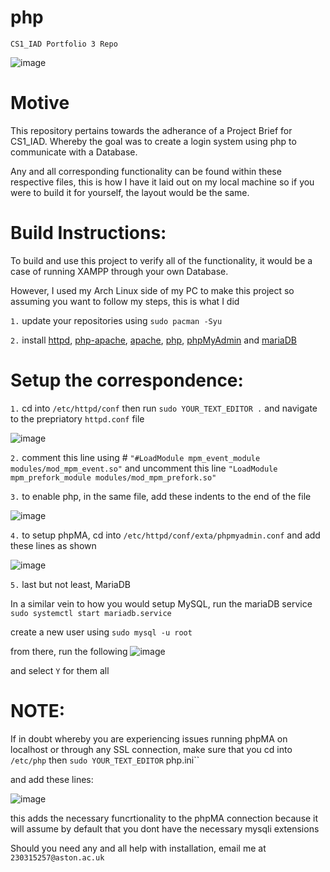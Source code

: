 # php
``CS1_IAD Portfolio 3 Repo``

![image](https://github.com/astonHC/php/assets/139020900/639a6b46-7b3a-4d3e-a07f-ac8cc688b1e7)


# Motive

This repository pertains towards the adherance of a Project Brief for CS1_IAD. Whereby the goal was to create a login system using php to communicate with a Database.

Any and all corresponding functionality can be found within these respective files, this is how I have it laid out on my local machine so if you were to build it for yourself, the layout would be the same.

# Build Instructions:

To build and use this project to verify all of the functionality, it would be a case of running XAMPP through your own Database.

However, I used my Arch Linux side of my PC to make this project so assuming you want to follow my steps, this is what I did

```1.```
update your repositories using ``sudo pacman -Syu``

```2.``` install [httpd](https://wiki.archlinux.org/title/Apache_HTTP_Server), [php-apache](https://archlinux.org/packages/extra/x86_64/php-apache/), [apache](https://archlinux.org/packages/extra/x86_64/apache/), [php](https://archlinux.org/packages/extra/x86_64/php/), [phpMyAdmin](https://wiki.archlinux.org/title/phpMyAdmin) and [mariaDB](https://wiki.archlinux.org/title/MariaDB)

# Setup the correspondence:

```1.``` cd into ``/etc/httpd/conf`` then run ``sudo YOUR_TEXT_EDITOR .`` and navigate to the prepriatory ``httpd.conf`` file

![image](https://github.com/astonHC/php/assets/139020900/b8e22306-f220-427e-92e7-124577b58662)

```2.``` comment this line using # ```"#LoadModule mpm_event_module modules/mod_mpm_event.so"``` and uncomment this line ```"LoadModule mpm_prefork_module modules/mod_mpm_prefork.so"``` 

```3.``` to enable php, in the same file, add these indents to the end of the file 

![image](https://github.com/astonHC/php/assets/139020900/093605a5-e1be-4501-a459-5824b0286c25)

```4.``` to setup phpMA, cd into ``/etc/httpd/conf/exta/phpmyadmin.conf`` and add these lines as shown

![image](https://github.com/astonHC/php/assets/139020900/a9d93dba-d5a6-4995-89c1-dc3c1b476724)

```5.``` last but not least, MariaDB

In a similar vein to how you would setup MySQL, run the mariaDB service ``sudo systemctl start mariadb.service``

create a new user using ``sudo mysql -u root``

from there, run the following 
![image](https://github.com/astonHC/php/assets/139020900/d130b22e-e9bc-4e5c-980d-e61a99189857)

and select ``Y`` for them all

# NOTE:

If in doubt whereby you are experiencing issues running phpMA on localhost or through any SSL connection, make sure that you cd into ``/etc/php`` then ``sudo YOUR_TEXT_EDITOR`` php.ini``

and add these lines:

![image](https://github.com/astonHC/php/assets/139020900/425e8738-0e72-4720-a11b-a3fead89fd42)

this adds the necessary funcrtionality to the phpMA connection because it will assume by default that you dont have the necessary mysqli extensions

Should you need any and all help with installation, email me at ``230315257@aston.ac.uk``


